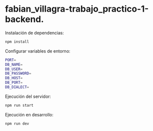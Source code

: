 # fabian_villagra-trabajo_practico-1-backend.

Instalación de dependencias:

```bash
npm install
```

Configurar variables de entorno:

```bash
PORT= 
DB_NAME= 
DB_USER= 
DB_PASSWORD= 
DB_HOST= 
DB_PORT= 
DB_DIALECT= 
```

Ejecución del servidor:

```bash
npm run start 
```

Ejecución en desarrollo:

```bash
npm run dev
```